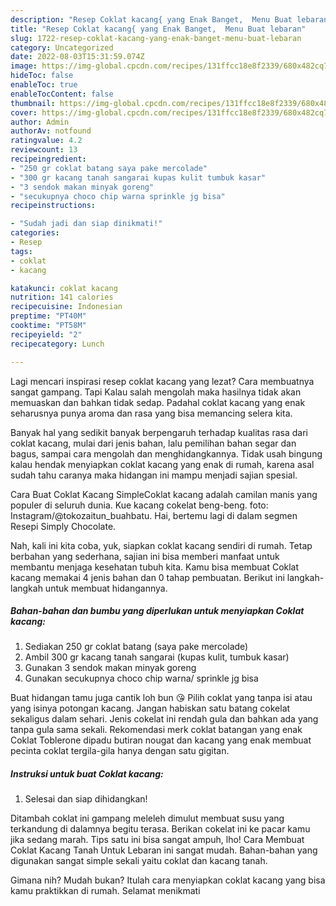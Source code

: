 ```yaml
---
description: "Resep Coklat kacang{ yang Enak Banget,  Menu Buat lebaran"
title: "Resep Coklat kacang{ yang Enak Banget,  Menu Buat lebaran"
slug: 1722-resep-coklat-kacang-yang-enak-banget-menu-buat-lebaran
category: Uncategorized
date: 2022-08-03T15:31:59.074Z
image: https://img-global.cpcdn.com/recipes/131ffcc18e8f2339/680x482cq70/coklat-kacang-foto-resep-utama.jpg
hideToc: false
enableToc: true
enableTocContent: false
thumbnail: https://img-global.cpcdn.com/recipes/131ffcc18e8f2339/680x482cq70/coklat-kacang-foto-resep-utama.jpg
cover: https://img-global.cpcdn.com/recipes/131ffcc18e8f2339/680x482cq70/coklat-kacang-foto-resep-utama.jpg
author: Admin
authorAv: notfound
ratingvalue: 4.2
reviewcount: 13
recipeingredient:
- "250 gr coklat batang saya pake mercolade"
- "300 gr kacang tanah sangarai kupas kulit tumbuk kasar"
- "3 sendok makan minyak goreng"
- "secukupnya choco chip warna sprinkle jg bisa"
recipeinstructions:

- "Sudah jadi dan siap dinikmati!"
categories:
- Resep
tags:
- coklat
- kacang

katakunci: coklat kacang 
nutrition: 141 calories
recipecuisine: Indonesian
preptime: "PT40M"
cooktime: "PT58M"
recipeyield: "2"
recipecategory: Lunch

---
```



Lagi mencari inspirasi resep coklat kacang yang lezat? Cara membuatnya sangat gampang. Tapi Kalau salah mengolah maka hasilnya tidak akan memuaskan dan bahkan tidak sedap. Padahal coklat kacang yang enak seharusnya punya aroma dan rasa yang bisa memancing selera kita.


Banyak hal yang sedikit banyak berpengaruh terhadap kualitas rasa dari coklat kacang, mulai dari jenis bahan, lalu pemilihan bahan segar dan bagus, sampai cara mengolah dan menghidangkannya. Tidak usah bingung kalau hendak menyiapkan coklat kacang yang enak di rumah, karena asal sudah tahu caranya maka hidangan ini mampu menjadi sajian spesial.

Cara Buat Coklat Kacang SimpleCoklat kacang adalah camilan manis yang populer di seluruh dunia. Kue kacang cokelat beng-beng. foto: Instagram/@tokozaitun_buahbatu. Hai, bertemu lagi di dalam segmen Resepi Simply Chocolate.


Nah, kali ini kita coba, yuk, siapkan coklat kacang sendiri di rumah. Tetap berbahan yang sederhana, sajian ini bisa memberi manfaat untuk membantu menjaga kesehatan tubuh kita. Kamu bisa membuat Coklat kacang memakai 4 jenis bahan dan 0 tahap pembuatan. Berikut ini langkah-langkah untuk membuat hidangannya.

<!--inarticleads1-->

##### Bahan-bahan dan bumbu yang diperlukan untuk menyiapkan Coklat kacang:

1. Sediakan 250 gr coklat batang (saya pake mercolade)
1. Ambil 300 gr kacang tanah sangarai (kupas kulit, tumbuk kasar)
1. Gunakan 3 sendok makan minyak goreng
1. Gunakan secukupnya choco chip warna/ sprinkle jg bisa


Buat hidangan tamu juga cantik loh bun 😘 Pilih coklat yang tanpa isi atau yang isinya potongan kacang. Jangan habiskan satu batang cokelat sekaligus dalam sehari. Jenis cokelat ini rendah gula dan bahkan ada yang tanpa gula sama sekali. Rekomendasi merk coklat batangan yang enak Coklat Toblerone dipadu butiran nougat dan kacang yang enak membuat pecinta coklat tergila-gila hanya dengan satu gigitan. 

<!--inarticleads2-->

##### Instruksi untuk buat Coklat kacang:


1. Selesai dan siap dihidangkan!

Ditambah coklat ini gampang meleleh dimulut membuat susu yang terkandung di dalamnya begitu terasa. Berikan cokelat ini ke pacar kamu jika sedang marah. Tips satu ini bisa sangat ampuh, lho! Cara Membuat Coklat Kacang Tanah Untuk Lebaran ini sangat mudah. Bahan-bahan yang digunakan sangat simple sekali yaitu coklat dan kacang tanah. 

Gimana nih? Mudah bukan? Itulah cara menyiapkan coklat kacang yang bisa kamu praktikkan di rumah. Selamat menikmati
